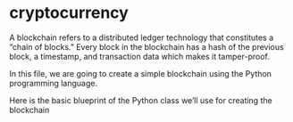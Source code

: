 # cryptocurrency

A blockchain refers to a distributed ledger technology that constitutes a “chain of blocks.” Every block in the blockchain has a hash of the previous block, a timestamp, and transaction data which makes it tamper-proof.

In this file, we are going to create a simple blockchain using the Python programming language.

Here is the basic blueprint of the Python class we’ll use for creating the blockchain
